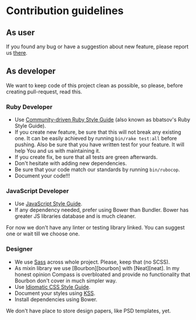 # Contribution guidelines

## As user

If you found any bug or have a suggestion about new feature, please
report us [there][issues].

## As developer

We want to keep code of this project clean as possible, so please, before
creating pull-request, read this.

### Ruby Developer

- Use [Community-driven Ruby Style Guide][bbatsov] (also known as bbatsov's Ruby
  Style Guide).
- If you create new feature, be sure that this will not break any existing one.
  It can be easily achieved by running `bin/rake test:all` before pushing. Also
  be sure that you have written test for your feature. It will help You and us
  with maintaining it.
- If you create fix, be sure that all tests are green afterwards.
- Don't hesitate with adding new dependencies.
- Be sure that your code match our standards by running `bin/rubocop`.
- Document your code!!!

### JavaScript Developer

- Use [JavaScript Style Guide][airbnb].
- If any dependency needed, prefer using Bower than Bundler. Bower has greater
  JS libraries database and is much cleaner.

For now we don't have any linter or testing library linked. You can suggest one
or wait till we choose one.

### Designer

- We use [Sass][sass] across whole project. Please, keep that (no SCSS).
- As mixin library we use [Bourbon][bourbon] with [Neat][neat]. In my honest
  opinion Compass is overbloated and provide no functionality that Bourbon
  don't cover in much simpler way.
- Use [Idiomatic CSS Style Guide][idiomatic].
- Document your styles using [KSS][kss].
- Install dependencies using Bower.

We don't have place to store design papers, like PSD templates, yet.

[airbnb]: https://github.com/airbnb/javascript "Airbnb JavaScript Style Guide"
[bbatsov]: https://github.com/bbatsov/ruby-style-guide "A community-driven Ruby coding style guide"
[idiomatic]: https://github.com/necolas/idiomatic-css "Idiomatic CSS"
[issues]: https://github.com/hauleth/orodruin/issues/new "Report issue"
[kss]: http://warpspire.com/kss/ "Knyle Style Sheets"
[sass]: http://sass-lang.com/ "Syntactically Awesome Style Sheets"
